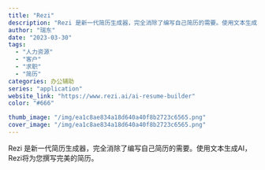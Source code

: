 ```yaml
---
title: "Rezi"
description: "Rezi 是新一代简历生成器，完全消除了编写自己简历的需要。使用文本生成AI，Rezi将为您撰写完美的简历。"
author: "瑞东"
date: "2023-03-30"
tags:
  - "人力资源"
  - "客户"
  - "求职"
  - "简历"
categories: 办公辅助
series: "application"
website_link: "https://www.rezi.ai/ai-resume-builder"
color: "#666"

thumb_image: "/img/ea1c8ae834a18d640a40f8b2723c6565.png"
cover_image: "/img/ea1c8ae834a18d640a40f8b2723c6565.png"
---
```


Rezi 是新一代简历生成器，完全消除了编写自己简历的需要。使用文本生成AI，Rezi将为您撰写完美的简历。